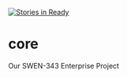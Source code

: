 [![Stories in Ready](https://badge.waffle.io/bankofse/core.png?label=ready&title=Ready)](https://waffle.io/bankofse/core)
# core
Our SWEN-343 Enterprise Project
